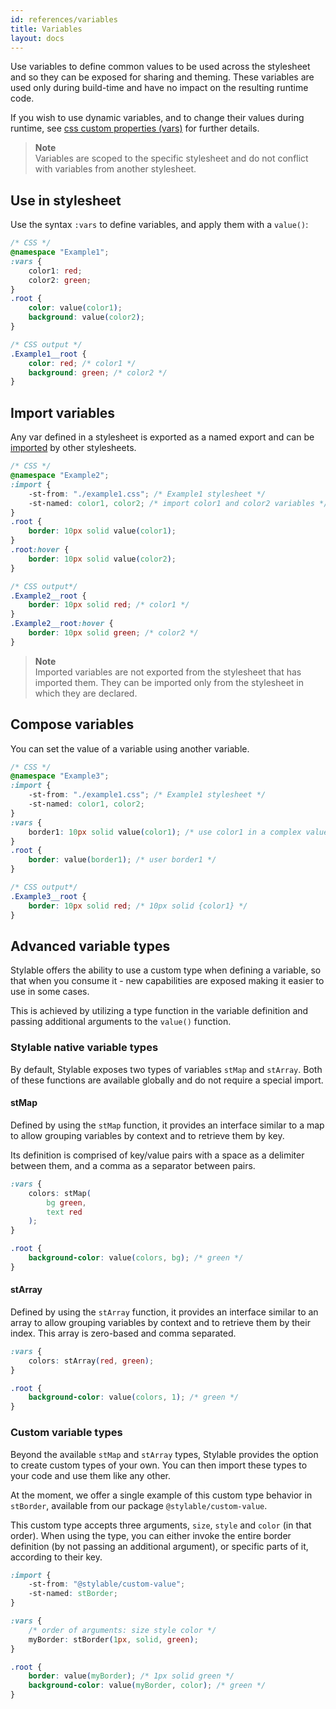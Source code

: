 ```yaml
---
id: references/variables
title: Variables
layout: docs
---
```


Use variables to define common values to be used across the stylesheet and so they can be exposed for sharing and theming.
These variables are used only during build-time and have no impact on the resulting runtime code.

If you wish to use dynamic variables, and to change their values during runtime, see [css custom properties (vars)](./css-vars.md) for further details.

> **Note**    
> Variables are scoped to the specific stylesheet and do not conflict with variables from another stylesheet.

## Use in stylesheet

Use the syntax `:vars` to define variables, and apply them with a `value()`:

```css
/* CSS */
@namespace "Example1";
:vars {
    color1: red;
    color2: green;
}
.root {
    color: value(color1);
    background: value(color2);
}
```

```css
/* CSS output */
.Example1__root {
    color: red; /* color1 */
    background: green; /* color2 */
}
```

## Import variables

Any var defined in a stylesheet is exported as a named export and can be [imported](./imports.md) by other stylesheets.

```css
/* CSS */
@namespace "Example2";
:import {
    -st-from: "./example1.css"; /* Example1 stylesheet */
    -st-named: color1, color2; /* import color1 and color2 variables */
}
.root {
    border: 10px solid value(color1);
}
.root:hover {
    border: 10px solid value(color2);
}
```

```css
/* CSS output*/
.Example2__root {
    border: 10px solid red; /* color1 */
}
.Example2__root:hover {
    border: 10px solid green; /* color2 */
}
```

> **Note**  
> Imported variables are not exported from the stylesheet that has imported them. They can be imported only from the stylesheet in which they are declared.


## Compose variables

You can set the value of a variable using another variable.

```css
/* CSS */
@namespace "Example3";
:import {
    -st-from: "./example1.css"; /* Example1 stylesheet */
    -st-named: color1, color2;
}
:vars {
    border1: 10px solid value(color1); /* use color1 in a complex value */
}
.root {
    border: value(border1); /* user border1 */
}
```

```css
/* CSS output*/
.Example3__root {
    border: 10px solid red; /* 10px solid {color1} */
}
```

## Advanced variable types
Stylable offers the ability to use a custom type when defining a variable, so that when you consume it - new capabilities are exposed making it easier to use in some cases. 

This is achieved by utilizing a type function in the variable definition and passing additional arguments to the `value()` function.

### Stylable native variable types
By default, Stylable exposes two types of variables `stMap` and `stArray`. Both of these functions are available globally and do not require a special import.

#### stMap
Defined by using the `stMap` function, it provides an interface similar to a map to allow grouping variables by context and to retrieve them by key.

Its definition is comprised of key/value pairs with a space as a delimiter between them, and a comma as a separator between pairs.

```css
:vars {
    colors: stMap(
        bg green,
        text red
    );
}

.root {
    background-color: value(colors, bg); /* green */
}
```

#### stArray
Defined by using the `stArray` function, it provides an interface similar to an array to allow grouping variables by context and to retrieve them by their index. This array is zero-based and comma separated.

```css
:vars {
    colors: stArray(red, green);
}

.root {
    background-color: value(colors, 1); /* green */
}
```

### Custom variable types
Beyond the available `stMap` and `stArray` types, Stylable provides the option to create custom types of your own. 
You can then import these types to your code and use them like any other.

At the moment, we offer a single example of this custom type behavior in `stBorder`, available from our package `@stylable/custom-value`.

This custom type accepts three arguments, `size`, `style` and `color` (in that order). When using the type, you can either invoke the entire border definition (by not passing an additional argument), or specific parts of it, according to their key.

```css
:import {
    -st-from: "@stylable/custom-value";
    -st-named: stBorder;
}

:vars {
    /* order of arguments: size style color */
    myBorder: stBorder(1px, solid, green);
}

.root {
    border: value(myBorder); /* 1px solid green */
    background-color: value(myBorder, color); /* green */
}
```
